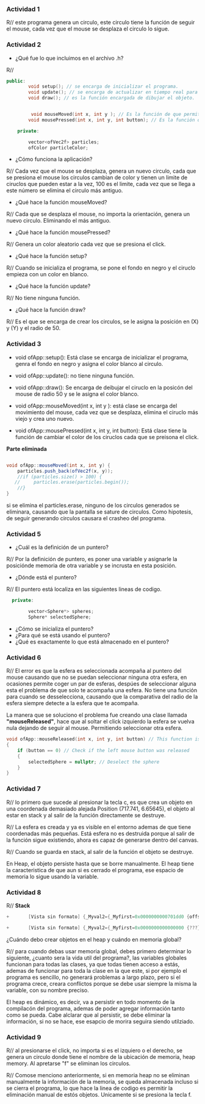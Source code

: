 ### Actividad 1

R// este programa genera un circulo, este circulo tiene la función de seguir el mouse, cada vez que el mouse se desplaza el circulo lo sigue.


### Actividad 2
- ¿Qué fue lo que incluimos en el archivo .h?

R// 
```c++
public:
        void setup(); // se encarga de inicializar el programa.
        void update(); // se encarga de actualizar en tiempo real para dibujar el objeto. Usualmente está vacia porque el objeto no debe actualizarse contstantemente.
        void draw(); // es la función encargada de dibujar el objeto.


         void mouseMoved(int x, int y ); // Es la función de que permite mover el mouse atraves del canvas.
        void mousePressed(int x, int y, int button); // Es la función que permite detectar en que momento y en que espacio se presiona el click del mouse.

    private:

        vector<ofVec2f> particles;
        ofColor particleColor;

```


- ¿Cómo funciona la aplicación?

R// Cada vez que el mouse se desplaza, genera un nuevo circulo, cada que se presiona el mouse los circulos cambian de color y tienen un limite de ciruclos que pueden estar a la vez, 100 es el limite, cada vez que se llega a este número se elimina el circulo más antiguo.


- ¿Qué hace la función mouseMoved?

R// Cada que se desplaza el mouse, no importa la orientación, genera un nuevo circulo. Eliminando el más antiguo.


- ¿Qué hace la función mousePressed?

R// Genera un color aleatorio cada vez que se presiona el click.


- ¿Qué hace la función setup?

R// Cuando se inicializa el programa, se pone el fondo en negro y el ciruclo empieza con un color en blanco.


- ¿Qué hace la función update?

R// No tiene ninguna función.


- ¿Qué hace la función draw?

R// Es el que se encarga de crear los circulos, se le asigna la posición en (X) y (Y) y el radio de 50.

### Actividad 3

- void ofApp::setup(): Está clase se encarga de inicializar el programa, genra el fondo en negro y asigna el color blanco al circulo.

- void ofApp::update(): no tiene ninguna función.

- void ofApp::draw(): Se encarga de deibujar el ciruclo en la posicón del mouse de radio 50 y se le asigna el color blanco.

- void ofApp::mouseMoved(int x, int y ): está clase se encarga del movimiento del mouse, cada vez que se desplaza, elimina el ciruclo más viejo y crea uno nuevo.

- void ofApp::mousePressed(int x, int y, int button): Está clase tiene la función de cambiar el color de los ciruclos cada que se preisona el click.

**Parte eliminada**


```c#

void ofApp::mouseMoved(int x, int y) {
    particles.push_back(ofVec2f(x, y));
    //if (particles.size() > 100) { 
   //     particles.erase(particles.begin());
    //}
}


```
si se elimina el particles.erase, ninguno de los circulos generados se eliminara, causando que la pantalla se sature de circulos. Como hipotesis, de seguir generando circulos causara el crasheo del programa.




### Actividad 5

- ¿Cuál es la definición de un puntero?

R// Por la definición de puntero, es poner una variable y asignarle la posiciónde memoria de otra variable y se incrusta en esta posición.

- ¿Dónde está el puntero?

R// El puntero está localiza en las siguientes lineas de codigo.

```c++
  private:

        vector<Sphere*> spheres;
        Sphere* selectedSphere;

```

- ¿Cómo se inicializa el puntero?
- ¿Para qué se está usando el puntero?
- ¿Qué es exactamente lo que está almacenado en el puntero?

### Actividad 6

R// El error es que la esfera es seleccionada acompaña al puntero del mouse causando que no se puedan seleccionar ninguna otra esfera, en ocasiones permite coger un par de esferas, despúes de seleccionar alguna esta el problema de que solo te acompaña una esfera. No tiene una función para cuando se desselecciona, causando que la comparativa del radio de la esfera siempre detecte a la esfera que te acompaña.

La manera que se soluciono el problema fue creando una clase llamada **"mouseReleased"**, hace que al soltar el click izquierdo la esfera se vuelva nula dejando de seguir al mouse. Permitiendo seleccionar otra esfera.

```cpp
void ofApp::mouseReleased(int x, int y, int button) // This function is called when the mouse button is released
{
	if (button == 0) // Check if the left mouse button was released
    {
		selectedSphere = nullptr; // Deselect the sphere
    }
}

```

### Actividad 7

R// lo primero que sucede al presionar la tecla c, es que crea un objeto en una coordenada demasiado alejada Position (717.741, 6.65645), el objeto al estar en stack y al salir de la función directamente se destruye.

R// La esfera es creada y ya es visible en el entorno ademas de que tiene coordenadas más pequeñas. Está esfera no es destruida porque al salir de la función sigue existiendo, ahora es capaz de generarse dentro del canvas.

R// Cuando se guarda en stack, al salir de la función el objeto se destruye.

En Heap, el objeto persiste hasta que se borre manualmente. El heap tiene la caracteristica de que aun si es cerrado el programa, ese espacio de memoria lo sigue usando la variable.



### Actividad 8

R// **Stack**

```c++
+		[Vista sin formato]	{_Myval2={_Myfirst=0x0000000000701dd0 {offset={...} color={...} size=30.0000000 } _Mylast=0x0000000000701e20 {...} ...} }	std::_Compressed_pair<std::allocator<Cuadro>,std::_Vector_val<std::_Simple_types<Cuadro>>,1>

```
```c++
+		[Vista sin formato]	{_Myval2={_Myfirst=0x0000000000000000 {???} _Mylast=0x0000000000000000 {???} _Myend=0x0000000000000000 {...} } }	std::_Compressed_pair<std::allocator<Cuadro *>,std::_Vector_val<std::_Simple_types<Cuadro *>>,1>


```

¿Cuándo debo crear objetos en el heap y cuándo en memoria global?

R// para cuando debas usar memoria global, debes primero determinar lo siguiente, ¿cuanto sera la vida util del programa?, las variables globales funcionan para todas las clases, ya que todas tienen acceso a estás, ademas de funcionar para toda la clase en la que este, si por ejemplo el programa es sencillo, no generará problemas a largo plazo, pero si el programa crece, creara conflictos porque se debe usar siempre la misma la variable, con su nombre preciso. 

El heap es dinámico, es decir, va a persistir en todo momento de la compilacón del programa, ademas de poder agregar información tanto como se pueda. Cabe alclarar que al persistir, se debe eliminar la información, si no se hace, ese esapcio de morira seguira siendo utilziado.

### Actividad 9

R// al presionarse el click, no importa si es el izquiero o el derecho, se genera un circulo donde tiene el nombre de la ubicación de memoria, heap memory. Al apretarse "f" se eliminan los circulos.

R// Comose menciono anteriormente, si en memoria heap no se eliminan manualmente la información de la memoria, se queda almacenada incluso si se cierra el programa, lo que hace la linea de codigo es permitir la eliminación manual de estós objetos. Unicamente si se presiona la tecla f.



